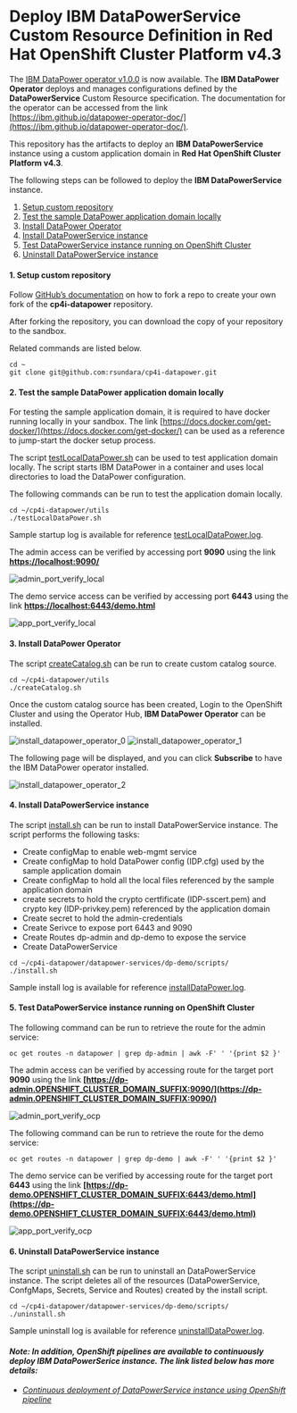 
# Deploy IBM DataPowerService Custom Resource Definition in Red Hat OpenShift Cluster Platform v4.3

The [IBM DataPower operator v1.0.0](https://hub.docker.com/r/ibmcom/datapower-operator) is now available. The **IBM DataPower Operator** deploys and 
manages configurations defined by the **DataPowerService** Custom Resource specification. The documentation for the operator can be 
accessed from the link [https://ibm.github.io/datapower-operator-doc/](https://ibm.github.io/datapower-operator-doc/). 

This repository has the artifacts to deploy an **IBM DataPowerService** instance using a custom application domain in **Red Hat OpenShift Cluster Platform v4.3**. 

The following steps can be followed to deploy the **IBM DataPowerService** instance. 

1. [Setup custom repository](#1-setup-custom-repository)
2. [Test the sample DataPower application domain locally](#2-test-the-sample-datapower-application-domain-locally)
3. [Install DataPower Operator](#3-install-datapower-operator)
4. [Install DataPowerService instance](#4-install-datapowerservice-instance)
5. [Test DataPowerService instance running on OpenShift Cluster](#5-test-datapowerservice-instance-running-on-openshift-cluster)
6. [Uninstall DataPowerService instance](#6-uninstall-datapowerservice-instance) 



#### 1. Setup custom repository 

Follow [GitHub’s documentation](https://help.github.com/en/github/getting-started-with-github/fork-a-repo) on how to fork a repo to create your own fork of the **cp4i-datapower** repository.

After forking the repository, you can download the copy of your repository to the sandbox. 

Related commands are listed below.

```
cd ~
git clone git@github.com:rsundara/cp4i-datapower.git
```



#### 2. Test the sample DataPower application domain locally

For testing the sample application domain, it is required to have docker running locally in your sandbox. The link [https://docs.docker.com/get-docker/](https://docs.docker.com/get-docker/) 
can be used as a reference to jump-start the docker setup process. 

The script [testLocalDataPower.sh](./utils/testLocalDataPower.sh) can be used to test application domain locally. The script starts IBM DataPower in a container and uses local directories to load the DataPower configuration.

The following commands can be run to test the application domain locally. 

```
cd ~/cp4i-datapower/utils
./testLocalDataPower.sh
```

Sample startup log is available for reference [testLocalDataPower.log](./utils/logs/testLocalDataPower.log).

The admin access can be verified by accessing port **9090** using the link **[https://localhost:9090/](https://localhost:9090/)**

 ![admin_port_verify_local](./images/admin_port_verify_local.png)
 
The demo service access can be verified by accessing port **6443** using the link **[https://localhost:6443/demo.html](https://localhost:6443/demo.html)**

 ![app_port_verify_local](./images/app_port_verify_local.png)



#### 3. Install DataPower Operator 

The script [createCatalog.sh](./utils/createCatalog.sh) can be run to create custom catalog source.

```
cd ~/cp4i-datapower/utils
./createCatalog.sh
```

Once the custom catalog source has been created, Login to the OpenShift Cluster and using the Operator Hub, **IBM DataPower Operator** can be installed.

 ![install_datapower_operator_0](./images/install_datapower_operator_0.png)
 ![install_datapower_operator_1](./images/install_datapower_operator_1.png)
 
The following page will be displayed, and you can click **Subscribe** to have the IBM DataPower operator installed.
 
 ![install_datapower_operator_2](./images/install_datapower_operator_2.png)



#### 4. Install DataPowerService instance 

The script [install.sh](./datapower-services/dp-demo/scripts/install.sh) can be run to install DataPowerService instance. The script
performs the following tasks:

* Create configMap to enable web-mgmt service 
* Create configMap to hold DataPower config (IDP.cfg) used by the sample application domain
* Create configMap to hold all the local files referenced  by the sample application domain
* create secrets to hold the crypto certfificate (IDP-sscert.pem) and crypto key (IDP-privkey.pem) referenced by the application domain  
* Create secret to hold the admin-credentials 
* Create Serivce to expose port 6443 and 9090
* Create Routes dp-admin and dp-demo to expose the service
* Create DataPowerService 

```
cd ~/cp4i-datapower/datapower-services/dp-demo/scripts/
./install.sh
```

Sample install log is available for reference [installDataPower.log](./datapower-services/dp-demo/scripts/logs/install.log).



#### 5. Test DataPowerService instance running on OpenShift Cluster

The following command can be run to retrieve the route for the admin service: 

```
oc get routes -n datapower | grep dp-admin | awk -F' ' '{print $2 }'
```

The admin access can be verified by accessing route for the target port **9090** using the link **[https://dp-admin.OPENSHIFT_CLUSTER_DOMAIN_SUFFIX:9090/](https://dp-admin.OPENSHIFT_CLUSTER_DOMAIN_SUFFIX:9090/)** 

 ![admin_port_verify_ocp](./images/admin_port_verify_ocp.png)

The following command can be run to retrieve the route for the demo service: 

```
oc get routes -n datapower | grep dp-demo | awk -F' ' '{print $2 }'
```
 
The demo service can be verified by accessing route for the target port **6443** using the link **[https://dp-demo.OPENSHIFT_CLUSTER_DOMAIN_SUFFIX:6443/demo.html](https://dp-demo.OPENSHIFT_CLUSTER_DOMAIN_SUFFIX:6443/demo.html)**

 ![app_port_verify_ocp](./images/app_port_verify_ocp.png)

#### 6. Uninstall DataPowerService instance 

The script [uninstall.sh](./datapower-services/dp-demo/scripts/uninstall.sh) can be run to uninstall an DataPowerService instance. The script 
deletes all of the resources (DataPowerService, ConfgMaps, Secrets, Service and Routes) created by the install script.


```
cd ~/cp4i-datapower/datapower-services/dp-demo/scripts/
./uninstall.sh
```

Sample uninstall log is available for reference [uninstallDataPower.log](./datapower-services/dp-demo/scripts/logs/uninstall.log).



#### *Note: In addition, OpenShift pipelines are available to continuously deploy IBM DataPowerSerice instance. The link listed below has more details:*

* [*Continuous deployment of DataPowerService instance using OpenShift pipeline*](./tekton/README.md)
